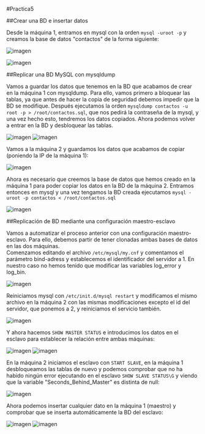 #Practica5



##Crear una BD e insertar datos

Desde la máquina 1, entramos en mysql con la orden `mysql -uroot -p` y creamos la base de datos "contactos" de la forma siguiente: 

![imagen](https://github.com/ninnyg/SWAP2016/blob/master/practicas/Practica5/mysqlCreate.png)

![imagen](https://github.com/ninnyg/SWAP2016/blob/master/practicas/Practica5/mysqlDatos.png)

##Replicar una BD MySQL con mysqldump

Vamos a guardar los datos que tenemos en la BD que acabamos de crear en la máquina 1 con mysqldump. Para ello, vamos primero a bloquear las tablas, ya que antes de hacer la copia de seguridad debemos impedir que la BD se modifique. Después ejecutamos la orden `mysqldump contactos -u root -p > /root/contactos.sql`, que nos pedirá la contraseña de la mysql, y una vez hecho esto, tendremos los datos copiados. Ahora podemos volver a entrar en la BD y desbloquear las tablas.  

![imagen](https://github.com/ninnyg/SWAP2016/blob/master/practicas/Practica5/mysqlFLUSH.png)
![imagen](https://github.com/ninnyg/SWAP2016/blob/master/practicas/Practica5/mysqldumpSAVE.png)


Vamos a la máquina 2 y guardamos los datos que acabamos de copiar (poniendo la IP de la máquina 1):

![imagen](https://github.com/ninnyg/SWAP2016/blob/master/practicas/Practica5/2scp.png)


Ahora es necesario que creemos la base de datos que hemos creado en la máquina 1 para poder copiar los datos en la BD de la máquina 2. Entramos entonces en mysql y una vez tengamos la BD creada ejecutamos `mysql -uroot -p contactos < /root/contactos.sql`  

![imagen](https://github.com/ninnyg/SWAP2016/blob/master/practicas/Practica5/dbcopy.png)


##Replicación de BD mediante una configuración maestro-esclavo

Vamos a automatizar el proceso anterior con una configuración maestro-esclavo. Para ello, debemos partir de tener clonadas ambas bases de datos en las dos máquinas.  
Comenzamos editando el archivo `/etc/mysql/my.cnf` y comentamos el parámetro bind-adress y establecemos el identificador del servidor a 1. En nuestro caso no hemos tenido que modificar las variables log_error y log_bin.  

![imagen](https://github.com/ninnyg/SWAP2016/blob/master/practicas/Practica5/mysqlCONF.png)


Reiniciamos mysql con `/etc/init.d/mysql restart` y modificamos el mismo archivo en la máquina 2 con las mismas modificaciones excepto el id del servidor, que ponemos a 2, y reiniciamos el servicio también.  

![imagen](https://github.com/ninnyg/SWAP2016/blob/master/practicas/Practica5/mysqlCONF2.png)

Y ahora hacemos `SHOW MASTER STATUS` e introducimos los datos en el esclavo para establecer la relación entre ambas máquinas: 

![imagen](https://github.com/ninnyg/SWAP2016/blob/master/practicas/Practica5/mysqlMASTERcreateUSER.png)
![imagen](https://github.com/ninnyg/SWAP2016/blob/master/practicas/Practica5/2mysqlSLAVEinit.png)

En la máquina 2 iniciamos el esclavo con `START SLAVE`, en la máquina 1 desbloqueamos las tablas de nuevo y podemos comprobar que no ha habido ningún error ejecutando en el esclavo `SHOW SLAVE STATUS\G` y viendo que la variable "Seconds_Behind_Master" es distinta de null: 

![imagen](https://github.com/ninnyg/SWAP2016/blob/master/practicas/Practica5/2mysqlVerify.png)


Ahora podemos insertar cualquier dato en la máquina 1 (maestro) y comprobar que se inserta automáticamente la BD del esclavo: 

![imagen](https://github.com/ninnyg/SWAP2016/blob/master/practicas/Practica5/nuovidati.png)
![imagen](https://github.com/ninnyg/SWAP2016/blob/master/practicas/Practica5/2datoscopiados.png)

